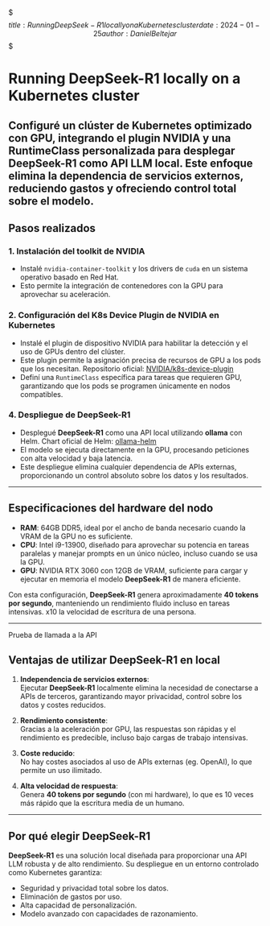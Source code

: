 $$$
title: Running DeepSeek-R1 locally on a Kubernetes cluster
date: 2024-01-25
author: Daniel Beltejar 
$$$
#  Running DeepSeek-R1 locally on a Kubernetes cluster

Configuré un clúster de Kubernetes optimizado con GPU, integrando el plugin NVIDIA y una RuntimeClass personalizada para desplegar DeepSeek-R1 como API LLM local. Este enfoque elimina la dependencia de servicios externos, reduciendo gastos y ofreciendo control total sobre el modelo.
---

## Pasos realizados

### 1. Instalación del toolkit de NVIDIA
- Instalé `nvidia-container-toolkit` y los drivers de `cuda` en un sistema operativo basado en Red Hat.
- Esto permite la integración de contenedores con la GPU para aprovechar su aceleración.

### 2. Configuración del K8s Device Plugin de NVIDIA en Kubernetes
- Instalé el plugin de dispositivo NVIDIA para habilitar la detección y el uso de GPUs dentro del clúster.
- Este plugin permite la asignación precisa de recursos de GPU a los pods que los necesitan. Repositorio oficial: [NVIDIA/k8s-device-plugin](https://github.com/NVIDIA/k8s-device-plugin)
- Definí una `RuntimeClass` específica para tareas que requieren GPU, garantizando que los pods se programen únicamente en nodos compatibles.

### 4. Despliegue de DeepSeek-R1
- Desplegué **DeepSeek-R1** como una API local utilizando **ollama** con Helm. Chart oficial de Helm: [ollama-helm](https://artifacthub.io/packages/helm/ollama-helm/ollama)
- El modelo se ejecuta directamente en la GPU, procesando peticiones con alta velocidad y baja latencia.
- Este despliegue elimina cualquier dependencia de APIs externas, proporcionando un control absoluto sobre los datos y los resultados.

---

## Especificaciones del hardware del nodo

- **RAM**: 64GB DDR5, ideal por el ancho de banda necesario cuando la VRAM de la GPU no es suficiente.
- **CPU**: Intel i9-13900, diseñado para aprovechar su potencia en tareas paralelas y manejar prompts en un único núcleo, incluso cuando se usa la GPU.
- **GPU**: NVIDIA RTX 3060 con 12GB de VRAM, suficiente para cargar y ejecutar en memoria el modelo **DeepSeek-R1** de manera eficiente.

Con esta configuración, **DeepSeek-R1** genera aproximadamente **40 tokens por segundo**, manteniendo un rendimiento fluido incluso en tareas intensivas. x10 la velocidad de escritura de una persona.

---

Prueba de llamada a la API 

###

## Ventajas de utilizar DeepSeek-R1 en local

1. **Independencia de servicios externos**:  
   Ejecutar **DeepSeek-R1** localmente elimina la necesidad de conectarse a APIs de terceros, garantizando mayor privacidad, control sobre los datos y costes reducidos.

2. **Rendimiento consistente**:  
   Gracias a la aceleración por GPU, las respuestas son rápidas y el rendimiento es predecible, incluso bajo cargas de trabajo intensivas.

3. **Coste reducido**:  
   No hay costes asociados al uso de APIs externas (eg. OpenAI), lo que permite un uso ilimitado.

4. **Alta velocidad de respuesta**:  
   Genera **40 tokens por segundo** (con mi hardware), lo que es 10 veces más rápido que la escritura media de un humano.

---

## Por qué elegir DeepSeek-R1

**DeepSeek-R1** es una solución local diseñada para proporcionar una API LLM robusta y de alto rendimiento. Su despliegue en un entorno controlado como Kubernetes garantiza:
- Seguridad y privacidad total sobre los datos.
- Eliminación de gastos por uso.
- Alta capacidad de personalización.
- Modelo avanzado con capacidades de razonamiento.